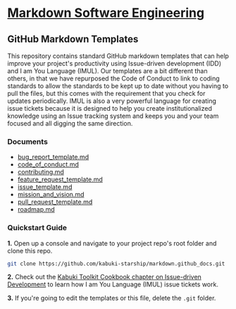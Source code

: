 # [Markdown Software Engineering](https://github.com/kabuki-starship/markdown.software_engineering)

## GitHub Markdown Templates

This repository contains standard GitHub markdown templates that can help improve your project's productivity using Issue-driven development (IDD) and I am You Language (IMUL). Our templates are a bit different than others, in that we have repurposed the Code of Conduct to link to coding standards to allow the standards to be kept up to date without you having to pull the files, but this comes with the requirement that you check for updates periodically. IMUL is also a very powerful language for creating issue tickets because it is designed to help you create institutionalized knowledge using an Issue tracking system and keeps you and your team focused and all digging the same direction.

### Documents

* [bug_report_template.md](./docs/bug_report_template.md)
* [code_of_conduct.md](./docs/code_of_conduct.md)
* [contributing.md](./docs/contributing.md)
* [feature_request_template.md](./docs/feature_request_template.md)
* [issue_template.md](./docs/issue_template.md)
* [mission_and_vision.md](./docs/mission_and_vision.md)
* [pull_request_template.md](./docs/pull_request_template.md)
* [roadmap.md](./docs/roadmap.md)

### Quickstart Guide

**1.** Open up a console and navigate to your project repo's root folder and clone this repo.

```BASH
git clone https://github.com/kabuki-starship/markdown.github_docs.git
```

**2.** Check out the [Kabuki Toolkit Cookbook chapter on Issue-driven Development](https://github.com/kabuki-starship/kabuki.toolkit.cookbook/tree/master/idd) to learn how I am You Language (IMUL) issue tickets work.

**3.** If you're going to edit the templates or this file, delete the `.git` folder.
